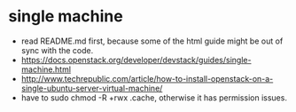 # single machine
* read README.md first, because some of the html guide might be out of sync with the code.
* https://docs.openstack.org/developer/devstack/guides/single-machine.html
* http://www.techrepublic.com/article/how-to-install-openstack-on-a-single-ubuntu-server-virtual-machine/
* have to sudo chmod -R +rwx .cache, otherwise it has permission issues.

